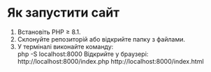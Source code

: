 # Як запустити сайт

1. Встановіть PHP ≥ 8.1.  
2. Склонуйте репозиторій або відкрийте папку з файлами.  
3. У терміналі виконайте команду:  
   php -S localhost:8000
Відкрийте у браузері:
http://localhost:8000/index.php
http://localhost:8000/index.html
